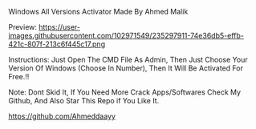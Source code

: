 Windows All Versions Activator Made By Ahmed Malik

Preview:
https://user-images.githubusercontent.com/102971549/235297911-74e36db5-effb-421c-807f-213c6f445c17.png



Instructions: Just Open The CMD File As Admin, Then Just Choose Your Version Of Windows (Choose In Number), Then It Will Be Activated For Free.!!

Note: Dont Skid It, If You Need More Crack Apps/Softwares Check My Github, And Also Star This Repo if You Like It.

https://github.com/Ahmeddaayy
